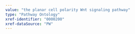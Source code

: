 ```yaml
---
value: "the planar cell polarity Wnt signaling pathway"
type: "Pathway Ontology"
xref-identifier: "0000200"
xref-dataSource: "PW"
---
```

